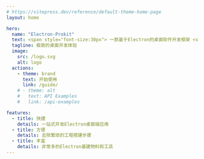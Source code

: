 ```yaml
---
# https://vitepress.dev/reference/default-theme-home-page
layout: home

hero:
  name: "Electron-Prokit"
  text: <span style="font-size:30px"> 一款基于Electron的桌面软件开发框架 <span>
  tagline: 极致的桌面开发体验
  image:
    src: /logo.svg
    alt: logo
  actions:
    - theme: brand
      text: 开始使用
      link: /guide/
    # - theme: alt
    #   text: API Examples
    #   link: /api-examples

features:
  - title: 快捷
    details: 一站式开发Electron桌面端应用
  - title: 方便
    details: 去除繁琐的工程搭建步骤
  - title: 丰富
    details: 非常多的Electron基建物料和工具
---
```


